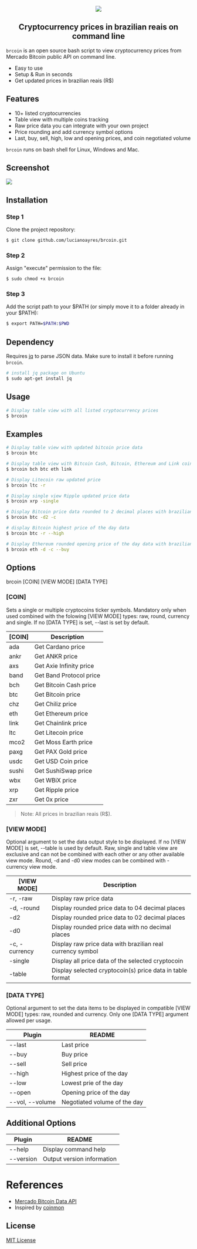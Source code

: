 <p align="center"><img src="https://user-images.githubusercontent.com/20209393/138746249-cb0e15dc-8a2f-4b2a-a3e1-c3490ca823ec.png" /></p>

<h2 align="center">Cryptocurrency prices in brazilian reais on command line</h2>

`brcoin` is an open source bash script to view cryptocurrency prices from Mercado Bitcoin public API on command line.

- Easy to use
- Setup & Run in seconds
- Get updated prices in brazilian reais (R$)

## Features

- 10+ listed cryptocurrencies
- Table view with multiple coins tracking
- Raw price data you can integrate with your own project
- Price rounding and add currency symbol options
- Last, buy, sell, high, low and opening prices, and coin negotiated volume

`brcoin` runs on bash shell for Linux, Windows and Mac.

## Screenshot

<img src="https://user-images.githubusercontent.com/20209393/138746175-add46342-53d5-4509-af57-8b4f8c5dcc47.png" />

## Installation

### Step 1

Clone the project repository:

```sh
$ git clone github.com/lucianoayres/brcoin.git
```

### Step 2

Assign "execute" permission to the file:

```sh
$ sudo chmod +x brcoin
```

### Step 3

Add the script path to your $PATH (or simply move it to a folder already in your $PATH):

```sh
$ export PATH=$PATH:$PWD
```

## Dependency

Requires [jq](https://stedolan.github.io/jq/) to parse JSON data. Make sure to install it before running `brcoin`.

```sh
# install jq package on Ubuntu
$ sudo apt-get install jq
```

## Usage

```sh
# Display table view with all listed cryptocurrency prices
$ brcoin
```

## Examples

```sh
# Display table view with updated bitcoin price data
$ brcoin btc
```

```sh
# Display table view with Bitcoin Cash, Bitcoin, Ethereum and Link coin updated price data
$ brcoin bch btc eth link
```

```sh
# Display Litecoin raw updated price
$ brcoin ltc -r
```

```sh
# Display single view Ripple updated price data
$ brcoin xrp -single
```

```sh
# Display Bitcoin price data rounded to 2 decimal places with brazilian real currency symbol
$ brcoin btc -d2 -c
```

```sh
# display Bitcoin highest price of the day data
$ brcoin btc -r --high
```

```sh
# Display Ethereum rounded opening price of the day data with brazilian real currency symbol
$ brcoin eth -d -c --buy
```

## Options

brcoin [COIN] [VIEW MODE] [DATA TYPE]

### [COIN]

Sets a single or multiple cryptocoins ticker symbols.
Mandatory only when used combined with the folowing [VIEW MODE] types: raw, round, currency and single. If no [DATA TYPE] is set, --last is set by default.

| [COIN] | Description             |
| ------ | ----------------------- |
| ada    | Get Cardano price       |
| ankr   | Get ANKR price          |
| axs    | Get Axie Infinity price |
| band   | Get Band Protocol price |
| bch    | Get Bitcoin Cash price  |
| btc    | Get Bitcoin price       |
| chz    | Get Chiliz price        |
| eth    | Get Ethereum price      |
| link   | Get Chainlink price     |
| ltc    | Get Litecoin price      |
| mco2   | Get Moss Earth price    |
| paxg   | Get PAX Gold price      |
| usdc   | Get USD Coin price      |
| sushi  | Get SushiSwap price     |
| wbx    | Get WBiX price          |
| xrp    | Get Ripple price        |
| zxr    | Get 0x price            |

> Note: All prices in brazilian reais (R$).

### [VIEW MODE]

Optional argument to set the data output style to be displayed. If no [VIEW MODE] is set, --table is used by default. Raw, single and table view are exclusive and can not be combined with each other or any other available view mode. Round, -d and -d0 view modes can be combined with -currency view mode.

| [VIEW MODE]   | Description                                                |
| ------------- | ---------------------------------------------------------- |
| -r, -raw      | Display raw price data                                     |
| -d, -round    | Display rounded price data to 04 decimal places            |
| -d2           | Display rounded price data to 02 decimal places            |
| -d0           | Display rounded price data with no decimal places          |
| -c, -currency | Display raw price data with brazilian real currency symbol |
| -single       | Display all price data of the selected cryptocoin          |
| -table        | Display selected cryptocoin(s) price data in table format  |

### [DATA TYPE]

Optional argument to set the data items to be displayed in compatible [VIEW MODE] types: raw, rounded and currency. Only one [DATA TYPE] argument allowed per usage.

| Plugin              | README                       |
| ------------------- | ---------------------------- |
| \-\-last            | Last price                   |
| \-\-buy             | Buy price                    |
| \-\-sell            | Sell price                   |
| \-\-high            | Highest price of the day     |
| \-\-low             | Lowest prie of the day       |
| \-\-open            | Opening price of the day     |
| \-\-vol, \-\-volume | Negotiated volume of the day |

## Additional Options

| Plugin      | README                     |
| ----------- | -------------------------- |
| \-\-help    | Display command help       |
| \-\-version | Output version information |

# References

- [Mercado Bitcoin Data API](https://www.mercadobitcoin.com.br/api-doc/)
- Inspired by [coinmon](https://github.com/bichenkk/coinmon)

## License

[MIT License](https://github.com/lucianoayres/brcoin/blob/main/LICENSE)
